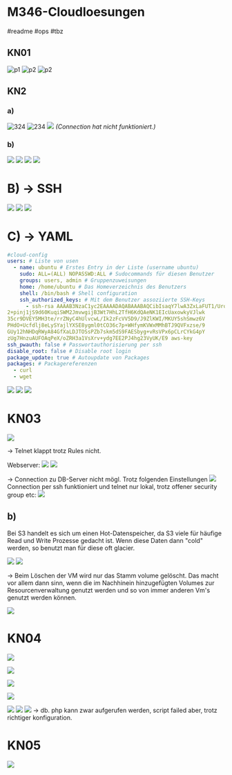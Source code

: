 # M346-Cloudloesungen
#readme #ops #tbz

## KN01
![p1](./KN01/Screenshot%202023-05-16%20102703.png)
![p2](./KN01/Screenshot%202023-05-16%20102746.png)
![p2](./KN01/Screenshot%202023-05-16%20102848.png)

## KN2

### a)
![324](./KN02/Screenshot%202023-05-23%20084738.png)
![234](./KN02/Screenshot%202023-05-23%20084823.png)
![](./KN02/Screenshot%202023-05-23%20084847.png)
*(Connection hat nicht funktioniert.)*

### b)
![](./KN02/Screenshot%202023-05-23%20092032.png)
![](./KN02/Screenshot%202023-05-23%20092012.png)
![](./KN02/Screenshot%202023-05-23%20091954.png)
![](./KN02/Screenshot%202023-05-23%20091934.png)

# B) -> SSH
![](./KN02/Pasted%20image%2020230523094146.png)
![](./KN02/Pasted%20image%2020230523094441.png)
![](./KN02/Pasted%20image%2020230523094535.png)

# C) -> YAML
```yaml
#cloud-config
users: # Liste von usen
  - name: ubuntu # Erstes Entry in der Liste (username ubuntu)
    sudo: ALL=(ALL) NOPASSWD:ALL # Sudocommands für diesen Benutzer
    groups: users, admin # Gruppenzuweisungen
    home: /home/ubuntu # Das Homeverzeichnis des Benutzers
    shell: /bin/bash # Shell configuration
    ssh_authorized_keys: # Mit dem Benutzer assoziierte SSH-Keys
      - ssh-rsa AAAAB3NzaC1yc2EAAAADAQABAAABAQCibIsaqY7lwA3ZxLaFUT1/UroxYK35ptCX
2+pinj1jS9d60KuqiSWM2JmvwgijB3Wt7HhL2TfH6KdQAeNK1EIcUaxowkyVJlwk
35cr9DVEY5MH3te/rrZNyC4hUlvcwL/Ik2zFcVV5D9/J9ZlKWI/MKUY5shSmwz6V
PHdO+Ucfdlj8eLySYajlYXSE8ygml0tCO36c7p+WHfymKVWxMMhBTJ9QVFxzse/9
GUy12hNHDqRWyA84GfXaLDJTOSsPZb7skm5dS9FAESbyg+vRsVPx6pCLrCYkG4pY
zUg7HnzuAUFOAqPeX/oZRH3a1VsXrv+ydg7EE2PJ4hg23VyUK/E9 aws-key       
ssh_pwauth: false # Passwortauthorisierung per ssh
disable_root: false # Disable root login
package_update: true # Autoupdate von Packages
packages: # Packagereferenzen
  - curl 
  - wget
```
![](./KN02/Pasted%20image%2020230523103614.png)
![](./KN02/Pasted%20image%2020230523103821.png)
![](./KN02/Pasted%20image%2020230523103854.png)

# KN03
![](./KN03/Pasted%20image%2020230523113737.png)

-> Telnet klappt trotz Rules nicht.

Webserver:
![](./KN03/Pasted%20image%2020230530084453.png)
![](./KN03/Pasted%20image%2020230530084514.png)

-> Connection zu DB-Server nicht mögl. Trotz folgenden Einstellungen ![](Pasted%20image%2020230530102511.png)
Connection per ssh funktioniert und telnet nur lokal, trotz offener security group etc:
![](./KN03/Pasted%20image%2020230530102557.png)

## b)
Bei S3 handelt es sich um einen Hot-Datenspeicher, da S3 viele für häufige Read und Write Prozesse gedacht ist. Wenn diese Daten dann "cold" werden, so benutzt man für diese oft glacier.

![](./KN03/Pasted%20image%2020230530104115.png)
![](./KN03/Pasted%20image%2020230530104958.png)

-> Beim Löschen der VM wird nur das Stamm volume gelöscht. Das macht vor allem dann sinn, wenn die im Nachhinein hinzugefügten Volumes zur Resourcenverwaltung genutzt werden und so von immer anderen Vm's genutzt werden können.

![](./KN03/Pasted%20image%2020230530105100.png)

# KN04

![](./KN04/Pasted%20image%2020230613081241.png)

![](./KN04/Pasted%20image%2020230613081434.png)

![](./KN04/Pasted%20image%2020230613081730.png)

![](./KN04/Pasted%20image%2020230613082109.png)

![](Pasted%20image%2020230613100428.png)
![](Pasted%20image%2020230613100507.png)
![](Pasted%20image%2020230613102437.png)
-> db. php kann zwar aufgerufen werden, script failed aber, trotz richtiger konfiguration.

# KN05

![](Pasted%20image%2020230613110758.png)

